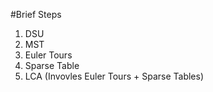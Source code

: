 #Brief Steps
1. DSU
2. MST
3. Euler Tours
4. Sparse Table
5. LCA (Invovles Euler Tours + Sparse Tables)
